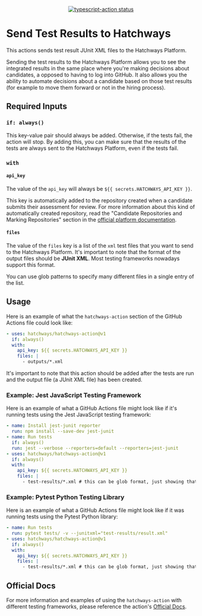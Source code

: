 <p align="center">
  <a href="https://github.com/actions/typescript-action/actions"><img alt="typescript-action status" src="https://github.com/actions/typescript-action/workflows/build-test/badge.svg"></a>
</p>

# Send Test Results to Hatchways

This actions sends test result JUnit XML files to the Hatchways Platform.

Sending the test results to the Hatchways Platform allows you to see the integrated results in the same place where you're making decisions about candidates, a opposed to having to log into GitHub. It also allows you the ability to automate decisions about a candidate based on those test results (for example to move them forward or not in the hiring process).

## Required Inputs

### `if: always()`

This key-value pair should always be added. Otherwise, if the tests fail, the action will stop. By adding this, you can make sure that the results of the tests are always sent to the Hatchways Platform, even if the tests fail.

### `with`

#### `api_key`

The value of the `api_key` will always be `${{ secrets.HATCHWAYS_API_KEY }}`.

This key is automatically added to the repository created when a candidate submits their assessment for review. For more information about this kind of automatically created repository, read the "Candidate Repositories and Marking Repositories" section in the [official platform documentation](https://docs.hatchways.io/docs/automating-an-assessment#4-optional-display-automated-tests-results-in-the-hatchways-platform).

#### `files`

The value of the `files` key is a list of the `xml` test files that you want to send to the Hatchways Platform. It's important to note that the format of the output files should be **JUnit XML**. Most testing frameworks nowadays support this format.

You can use glob patterns to specify many different files in a single entry of the list.

## Usage

Here is an example of what the `hatchways-action` section of the GitHub Actions file could look like:

```yaml
- uses: hatchways/hatchways-action@v1
  if: always()
  with:
    api_key: ${{ secrets.HATCHWAYS_API_KEY }}
    files: |
      - outputs/*.xml
```

It's important to note that this action should be added after the tests are run and the output file (a JUnit XML file) has been created.

### Example: Jest JavaScript Testing Framework

Here is an example of what a GitHub Actions file might look like if it's running tests using the Jest JavaScript testing framework:

```yaml
- name: Install jest-junit reporter
  run: npm install --save-dev jest-junit
- name: Run tests
  if: always()
  run: jest --verbose --reporters=default --reporters=jest-junit
- uses: hatchways/hatchways-action@v1
  if: always()
  with:
    api_key: ${{ secrets.HATCHWAYS_API_KEY }}
    files: |
      - test-results/*.xml # this can be glob format, just showing that here
```

### Example: Pytest Python Testing Library

Here is an example of what a GitHub Actions file might look like if it was running tests using the Pytest Python library:

```yaml
- name: Run tests
  run: pytest tests/ -v --junitxml="test-results/result.xml"
- uses: hatchways/hatchways-action@v1
  if: always()
  with:
    api_key: ${{ secrets.HATCHWAYS_API_KEY }}
    files: |
      - test-results/*.xml # this can be glob format, just showing that here
```

## Official Docs

For more information and examples of using the `hatchways-action` with different testing frameworks, please reference the action's [Official Docs](https://docs.hatchways.io/docs/using-the-hatchways-action-github-action).
